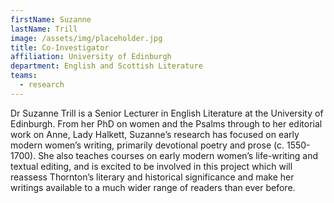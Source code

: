 ```yaml
---
firstName: Suzanne
lastName: Trill
image: /assets/img/placeholder.jpg
title: Co-Investigator
affiliation: University of Edinburgh
department: English and Scottish Literature
teams:
  - research
---
```

Dr Suzanne Trill is a Senior Lecturer in English Literature at the University of Edinburgh. From her PhD on women and the Psalms through to her editorial work on Anne, Lady Halkett, Suzanne’s research has focused on early modern women’s writing, primarily devotional poetry and prose (c. 1550-1700).  She also teaches courses on early modern women’s life-writing and textual editing, and is excited to be involved in this project which will reassess Thornton’s literary and historical significance and make her writings available to a much wider range of readers than ever before.
